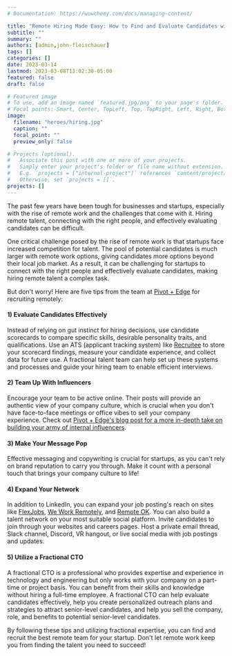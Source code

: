 ```yaml
---
# Documentation: https://wowchemy.com/docs/managing-content/

title: "Remote Hiring Made Easy: How to Find and Evaluate Candidates with Fractional Experts"
subtitle: ""
summary: ""
authors: [admin,john-fleischauer]
tags: []
categories: []
date: 2023-03-14
lastmod: 2023-03-08T13:02:30-05:00
featured: false
draft: false

# Featured image
# To use, add an image named `featured.jpg/png` to your page's folder.
# Focal points: Smart, Center, TopLeft, Top, TopRight, Left, Right, BottomLeft, Bottom, BottomRight.
image:
  filename: "heroes/hiring.jpg"
  caption: ""
  focal_point: ""
  preview_only: false

# Projects (optional).
#   Associate this post with one or more of your projects.
#   Simply enter your project's folder or file name without extension.
#   E.g. `projects = ["internal-project"]` references `content/project/deep-learning/index.md`.
#   Otherwise, set `projects = []`.
projects: []
---
```


The past few years have been tough for businesses and startups, especially with the rise of remote work and the challenges that come with it.
Hiring remote talent, connecting with the right people, and effectively evaluating candidates can be difficult.

One critical challenge posed by the rise of remote work is that startups face increased competition for talent. The pool of potential candidates is much larger with remote work options, giving candidates more options beyond their local job market. As a result, it can be challenging for startups to connect with the right people and effectively evaluate candidates, making hiring remote talent a complex task.

But don't worry! Here are five tips from the team at [Pivot + Edge](https://www.pivotandedge.com/) for recruiting remotely:

#### 1) Evaluate Candidates Effectively

Instead of relying on gut instinct for hiring decisions, use candidate scorecards to compare specific skills, desirable personality traits, and qualifications. Use an ATS (applicant tracking system) like [Recruitee](https://recruitee.com/) to store your scorecard findings, measure your candidate experience, and collect data for future use. A fractional talent team can help set up these systems and processes and guide your hiring team to enable efficient interviews.

#### 2) Team Up With Influencers

Encourage your team to be active online. Their posts will provide an authentic view of your company culture, which is crucial when you don't have face-to-face meetings or office vibes to sell your company experience. Check out [Pivot + Edge's blog post for a more in-depth take on building your army of internal influencers](https://www.pivotandedge.com/our-blog/turn-your-employees-into-brand-ambassadors/).

#### 3) Make Your Message Pop

Effective messaging and copywriting is crucial for startups, as you can't rely on brand reputation to carry you through. Make it count with a personal touch that brings your company culture to life!

#### 4) Expand Your Network

In addition to LinkedIn, you can expand your job posting's reach on sites like [FlexJobs](https://www.flexjobs.com/), [We Work Remotely](https://weworkremotely.com/), and [Remote OK](https://remoteok.com/). You can also build a talent network on your most suitable social platform. Invite candidates to join through your websites and careers pages. Host a private email thread, Slack channel, Discord, VR hangout, or live social media with job postings and updates.

#### 5) Utilize a Fractional CTO

A fractional CTO is a professional who provides expertise and experience in technology and engineering but only works with your company on a part-time or project basis. You can benefit from their skills and knowledge without hiring a full-time employee. A fractional CTO can help evaluate candidates effectively, help you create personalized outreach plans and strategies to attract senior-level candidates, and help you sell the company, role, and benefits to potential senior-level candidates.

By following these tips and utilizing fractional expertise, you can find and recruit the best remote team for your startup. Don't let remote work keep you from finding the talent you need to succeed!
